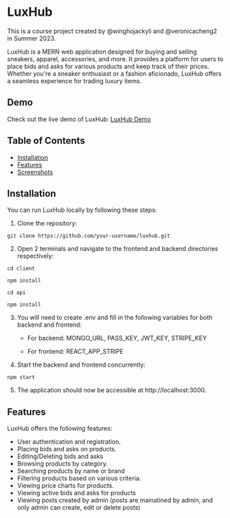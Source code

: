 # LuxHub

This is a course project created by @winghojackyli and @veronicacheng2 in Summer 2023.

LuxHub is a MERN web application designed for buying and selling sneakers, apparel, accessories, and more. It provides a platform for users to place bids and asks for various products and keep track of their prices. Whether you're a sneaker enthusiast or a fashion aficionado, LuxHub offers a seamless experience for trading luxury items.


## Demo

Check out the live demo of LuxHub: [LuxHub Demo](https://luxhub.onrender.com/)

## Table of Contents

- [Installation](#installation)
- [Features](#features)
- [Screenshots](#screenshots)


## Installation

You can run LuxHub locally by following these steps:

1. Clone the repository:
```
git clone https://github.com/your-username/luxhub.git
```


2. Open 2 terminals and navigate to the frontend and backend directories respectively:
```
cd client
```
```
npm install
```
```
cd api
```
```
npm install
```


3. You will need to create .env and fill in the following variables for both backend and frontend:

   - For backend: MONGO_URL, PASS_KEY, JWT_KEY, STRIPE_KEY

   - For frontend: REACT_APP_STRIPE


4. Start the backend and frontend concurrently:
```
npm start
```


5. The application should now be accessible at http://localhost:3000.


## Features

LuxHub offers the following features:

- User authentication and registration.
- Placing bids and asks on products.
- Editing/Deleting bids and asks
- Browsing products by category.
- Searching products by name or brand
- Filtering products based on various criteria.
- Viewing price charts for products.
- Viewing active bids and asks for products
- Viewing posts created by admin (posts are mainatined by admin, and only admin can create, edit or delete posts)
